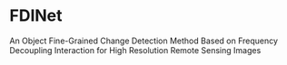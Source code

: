 # FDINet
An Object Fine-Grained Change Detection Method Based on Frequency Decoupling Interaction for High Resolution Remote Sensing Images
